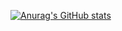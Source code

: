 [![Anurag's GitHub stats](https://github-readme-stats.vercel.app/api?username=Shyrx)](https://github.com/anuraghazra/github-readme-stats)
